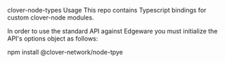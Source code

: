 clover-node-types
Usage
This repo contains Typescript bindings for custom clover-node modules.

In order to use the standard API against Edgeware you must initialize the API's options object as follows:

npm install @clover-network/node-tpye